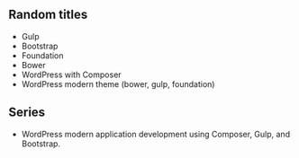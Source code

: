 Random titles
-------------

- Gulp
- Bootstrap
- Foundation
- Bower
- WordPress with Composer
- WordPress modern theme (bower, gulp, foundation)


Series
-------
- WordPress modern application development using Composer, Gulp, and Bootstrap.